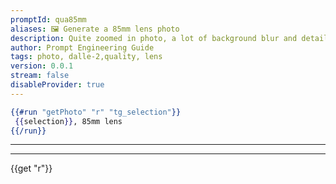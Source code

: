 ```yaml
---
promptId: qua85mm
aliases: 🖼️ Generate a 85mm lens photo
description: Quite zoomed in photo, a lot of background blur and detail on subject
author: Prompt Engineering Guide
tags: photo, dalle-2,quality, lens
version: 0.0.1
stream: false
disableProvider: true
---
```

```handlebars
{{#run "getPhoto" "r" "tg_selection"}}
 {{selection}}, 85mm lens
{{/run}}
```
***
***
{{get "r"}}